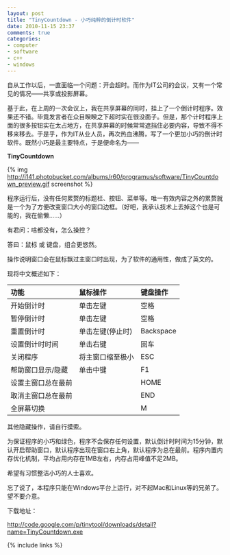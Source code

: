 ```yaml
---
layout: post
title: "TinyCountdown - 小巧纯粹的倒计时软件"
date: 2010-11-15 23:37
comments: true
categories: 
- computer
- software
- c++
- windows
---
```

自从工作以后，一直面临一个问题：开会超时。而作为IT公司的会议，又有一个常见的情况——共享或投影屏幕。

基于此，在上周的一次会议上，我在共享屏幕的同时，挂上了一个倒计时程序。效果还不错。毕竟发言者在众目睽睽之下超时实在很没面子。但是，那个计时程序上面的很多按钮实在太占地方，在共享屏幕的时候常常遮挡住必要内容，导致不得不移来移去。于是乎，作为IT从业人员，再次热血沸腾，写了一个更加小巧的倒计时软件。既然小巧是最主要特点，于是便命名为——

**TinyCountdown**
<!--more-->
{% img http://i141.photobucket.com/albums/r60/programus/software/TinyCountdown_preview.gif screenshot %}

程序运行后，没有任何累赘的标题栏、按钮、菜单等。唯一有效内容之外的累赘就是一个为了方便改变窗口大小的窗口边框。（好吧，我承认技术上去掉这个也是可能的，我在偷懒……）

有君问：啥都没有，怎么操控？

答曰：鼠标 或 键盘，组合更悠然。

操作说明窗口会在鼠标飘过主窗口时出现，为了软件的通用性，做成了英文的。

现将中文概述如下：

功能             | 鼠标操作       | 键盘操作 |
:----------------|:--------------|:--------|
开始倒计时       |单击左键        |空格
暂停倒计时       |单击左键        |空格
重置倒计时       |单击左键(停止时)|Backspace
设置倒计时时间    |单击右键       |回车
关闭程序          |将主窗口缩至极小|ESC
帮助窗口显示/隐藏 |单击中键        |F1
设置主窗口总在最前|               |HOME
取消主窗口总在最前|               |END
全屏幕切换        |               |M


其他隐藏操作，请自行摸索。

为保证程序的小巧和绿色，程序不会保存任何设置，默认倒计时时间为15分钟，默认开启帮助窗口，默认程序出现在窗口右上角，默认程序为总在最前。程序内置内存优化机制，平均占用内存在1MB左右，内存占用峰值不足2MB。

希望有习惯整洁小巧的人士喜欢。

忘了说了，本程序只能在Windows平台上运行，对不起Mac和Linux等的兄弟了。望不要介意。

下载地址：

<http://code.google.com/p/tinytool/downloads/detail?name=TinyCountdown.exe>

{% include links %}